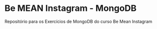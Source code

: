 # Be MEAN Instagram - MongoDB
Repositório para os Exercícios de MongoDB do curso Be Mean Instagram 
